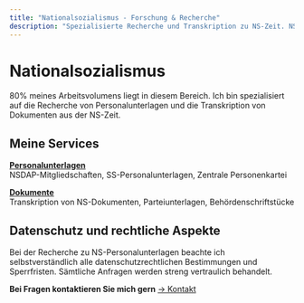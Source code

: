 ```yaml
---
title: "Nationalsozialismus - Forschung & Recherche"
description: "Spezialisierte Recherche und Transkription zu NS-Zeit. NSDAP-Mitgliedschaften, SS-Unterlagen, NS-Dokumente."
---
```


# Nationalsozialismus

80% meines Arbeitsvolumens liegt in diesem Bereich. Ich bin spezialisiert auf die Recherche von Personalunterlagen und die Transkription von Dokumenten aus der NS-Zeit.

## Meine Services

**[Personalunterlagen](/nationalsozialismus/personalunterlagen)**  
NSDAP-Mitgliedschaften, SS-Personalunterlagen, Zentrale Personenkartei

**[Dokumente](/nationalsozialismus/dokumente)**  
Transkription von NS-Dokumenten, Parteiunterlagen, Behördenschriftstücke

## Datenschutz und rechtliche Aspekte

Bei der Recherche zu NS-Personalunterlagen beachte ich selbstverständlich alle datenschutzrechtlichen Bestimmungen und Sperrfristen. Sämtliche Anfragen werden streng vertraulich behandelt.

**Bei Fragen kontaktieren Sie mich gern** [→ Kontakt](/kontakt)
